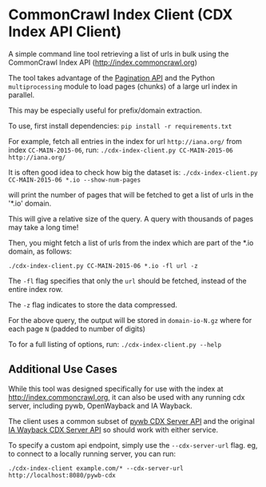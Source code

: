 # CommonCrawl Index Client (CDX Index API Client)

A simple command line tool retrieving a list of urls in bulk using the CommonCrawl Index API (http://index.commoncrawl.org)

The tool takes advantage of the [Pagination API](https://github.com/ikreymer/pywb/wiki/CDX-Server-API#pagination-api) and the Python `multiprocessing` module
to load pages (chunks) of a large url index in parallel.

This may be especially useful for prefix/domain extraction.

To use, first install dependencies: `pip install -r requirements.txt`

For example, fetch all entries in the index for url `http://iana.org/` from index `CC-MAIN-2015-06`, run:
`./cdx-index-client.py CC-MAIN-2015-06 http://iana.org/`

It is often good idea to check how big the dataset is:
`./cdx-index-client.py CC-MAIN-2015-06 *.io --show-num-pages`

will print the number of pages that will be fetched to get a list of urls in the '*.io' domain.

This will give a relative size of the query. A query with thousands of pages may take a long time!

Then, you might fetch a list of urls from the index which are part of the *.io domain, as follows:

`./cdx-index-client.py CC-MAIN-2015-06 *.io -fl url -z`

The `-fl` flag specifies that only the `url` should be fetched, instead of the entire index row.

The `-z` flag indicates to store the data compressed.

For the above query, the output will be stored in `domain-io-N.gz` where for each page `N` (padded to number of digits)

To for a full listing of options, run: `./cdx-index-client.py --help`

## Additional Use Cases

While this tool was designed specifically for use with the index at http://index.commoncrawl.org, it can also be used with any running cdx server, including pywb, OpenWayback and IA Wayback.

The client uses a common subset of [pywb CDX Server API](https://github.com/ikreymer/pywb/wiki/CDX-Server-API) and the original [IA Wayback CDX Server API](https://github.com/internetarchive/wayback/tree/master/wayback-cdx-server) so should work with either service.

To specify a custom api endpoint, simply use the `--cdx-server-url` flag. eg, to connect to a locally running server, you can run:

`./cdx-index-client example.com/* --cdx-server-url http://localhost:8080/pywb-cdx`
